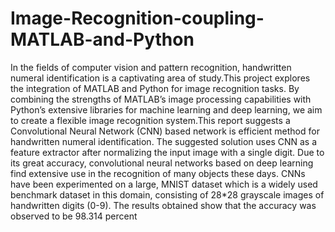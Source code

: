# Image-Recognition-coupling-MATLAB-and-Python

In the fields of computer vision and pattern recognition, handwritten numeral identification is a captivating area of study.This project explores the integration of MATLAB and Python for image recognition tasks. By combining the strengths of MATLAB’s image processing capabilities with Python’s extensive libraries for machine learning and deep learning, we aim to create a flexible image recognition system.This report suggests a Convolutional Neural Network (CNN) based network is efficient method for handwritten numeral identification. The suggested solution uses CNN as a feature extractor after normalizing the input image with a single digit. Due to its great accuracy, convolutional neural networks based on deep learning find extensive use in the recognition of many objects these days. CNNs have been experimented on a large, MNIST dataset which is a widely used benchmark dataset in this domain, consisting of 28*28 grayscale images of handwritten digits (0-9). The results obtained show that the accuracy was observed to be 98.314 percent
